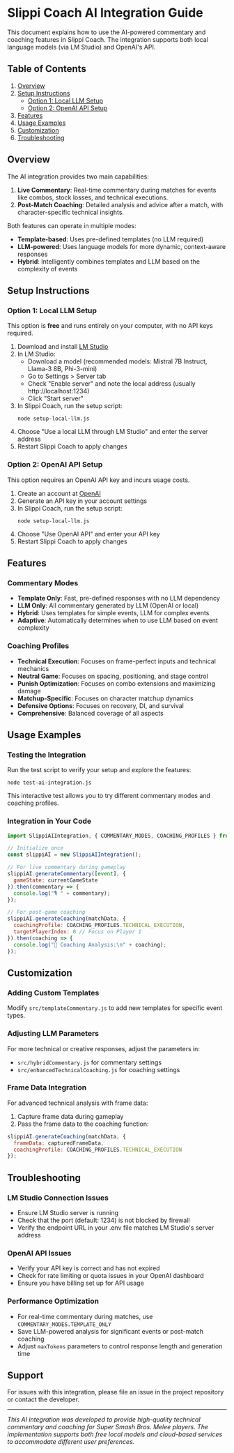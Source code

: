 # Slippi Coach AI Integration Guide

This document explains how to use the AI-powered commentary and coaching features in Slippi Coach. The integration supports both local language models (via LM Studio) and OpenAI's API.

## Table of Contents

1. [Overview](#overview)
2. [Setup Instructions](#setup-instructions)
   - [Option 1: Local LLM Setup](#option-1-local-llm-setup)
   - [Option 2: OpenAI API Setup](#option-2-openai-api-setup)
3. [Features](#features)
4. [Usage Examples](#usage-examples)
5. [Customization](#customization)
6. [Troubleshooting](#troubleshooting)

## Overview

The AI integration provides two main capabilities:

1. **Live Commentary**: Real-time commentary during matches for events like combos, stock losses, and technical executions.
2. **Post-Match Coaching**: Detailed analysis and advice after a match, with character-specific technical insights.

Both features can operate in multiple modes:
- **Template-based**: Uses pre-defined templates (no LLM required)
- **LLM-powered**: Uses language models for more dynamic, context-aware responses
- **Hybrid**: Intelligently combines templates and LLM based on the complexity of events

## Setup Instructions

### Option 1: Local LLM Setup

This option is **free** and runs entirely on your computer, with no API keys required.

1. Download and install [LM Studio](https://lmstudio.ai/)
2. In LM Studio:
   - Download a model (recommended models: Mistral 7B Instruct, Llama-3 8B, Phi-3-mini)
   - Go to Settings > Server tab
   - Check "Enable server" and note the local address (usually http://localhost:1234)
   - Click "Start server"
3. In Slippi Coach, run the setup script:
   ```
   node setup-local-llm.js
   ```
4. Choose "Use a local LLM through LM Studio" and enter the server address
5. Restart Slippi Coach to apply changes

### Option 2: OpenAI API Setup

This option requires an OpenAI API key and incurs usage costs.

1. Create an account at [OpenAI](https://platform.openai.com/)
2. Generate an API key in your account settings
3. In Slippi Coach, run the setup script:
   ```
   node setup-local-llm.js
   ```
4. Choose "Use OpenAI API" and enter your API key
5. Restart Slippi Coach to apply changes

## Features

### Commentary Modes

- **Template Only**: Fast, pre-defined responses with no LLM dependency
- **LLM Only**: All commentary generated by LLM (OpenAI or local)
- **Hybrid**: Uses templates for simple events, LLM for complex events
- **Adaptive**: Automatically determines when to use LLM based on event complexity

### Coaching Profiles

- **Technical Execution**: Focuses on frame-perfect inputs and technical mechanics
- **Neutral Game**: Focuses on spacing, positioning, and stage control
- **Punish Optimization**: Focuses on combo extensions and maximizing damage
- **Matchup-Specific**: Focuses on character matchup dynamics
- **Defensive Options**: Focuses on recovery, DI, and survival
- **Comprehensive**: Balanced coverage of all aspects

## Usage Examples

### Testing the Integration

Run the test script to verify your setup and explore the features:

```
node test-ai-integration.js
```

This interactive test allows you to try different commentary modes and coaching profiles.

### Integration in Your Code

```javascript
import SlippiAIIntegration, { COMMENTARY_MODES, COACHING_PROFILES } from './src/integratedCommentary.js';

// Initialize once
const slippiAI = new SlippiAIIntegration();

// For live commentary during gameplay
slippiAI.generateCommentary([event], { 
  gameState: currentGameState 
}).then(commentary => {
  console.log("🎙️ " + commentary);
});

// For post-game coaching
slippiAI.generateCoaching(matchData, {
  coachingProfile: COACHING_PROFILES.TECHNICAL_EXECUTION,
  targetPlayerIndex: 0 // Focus on Player 1
}).then(coaching => {
  console.log("🧠 Coaching Analysis:\n" + coaching);
});
```

## Customization

### Adding Custom Templates

Modify `src/templateCommentary.js` to add new templates for specific event types.

### Adjusting LLM Parameters

For more technical or creative responses, adjust the parameters in:
- `src/hybridCommentary.js` for commentary settings
- `src/enhancedTechnicalCoaching.js` for coaching settings

### Frame Data Integration

For advanced technical analysis with frame data:
1. Capture frame data during gameplay
2. Pass the frame data to the coaching function:

```javascript
slippiAI.generateCoaching(matchData, {
  frameData: capturedFrameData,
  coachingProfile: COACHING_PROFILES.TECHNICAL_EXECUTION
});
```

## Troubleshooting

### LM Studio Connection Issues

- Ensure LM Studio server is running
- Check that the port (default: 1234) is not blocked by firewall
- Verify the endpoint URL in your .env file matches LM Studio's server address

### OpenAI API Issues

- Verify your API key is correct and has not expired
- Check for rate limiting or quota issues in your OpenAI dashboard
- Ensure you have billing set up for API usage

### Performance Optimization

- For real-time commentary during matches, use `COMMENTARY_MODES.TEMPLATE_ONLY`
- Save LLM-powered analysis for significant events or post-match coaching
- Adjust `maxTokens` parameters to control response length and generation time

## Support

For issues with this integration, please file an issue in the project repository or contact the developer.

---

*This AI integration was developed to provide high-quality technical commentary and coaching for Super Smash Bros. Melee players. The implementation supports both free local models and cloud-based services to accommodate different user preferences.*